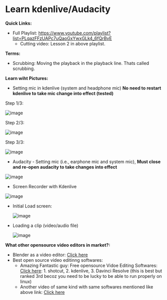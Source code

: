 # Learn kdenlive/Audacity

**Quick Links:**
- Full Playlist: https://www.youtube.com/playlist?list=PLqazFFzUAPc7uQaoGxYwxGLk4_6fQrBvE
  - Cutting video: Lesson 2 in above playlist.

**Terms:**
- Scrubbing: Moving the playback in the playback line. Thats called scrubbing.

**Learn wiht Pictures:**

- Setting mic in kdenlive (system and headphone mic) **No need to restart kdenlive to take mic change into effect (tested)**

Step 1/3:

![image](https://github.com/sahilrajput03/sahilrajput03/assets/31458531/22e8053c-95a1-4fcd-91a1-cbed8fa3228b)

Step 2/3:

![image](https://github.com/sahilrajput03/sahilrajput03/assets/31458531/e9eaf06b-aca9-4c87-b4fc-b8b69619b3c3)

Step 3/3:

![image](https://github.com/sahilrajput03/sahilrajput03/assets/31458531/0e542747-d0e6-4bfb-aa41-3f98f3704eb3)


- Audacity - Setting mic (i.e., earphone mic and system mic), **Must close and re-open audacity to take changes into effect**

![image](https://github.com/sahilrajput03/sahilrajput03/assets/31458531/71d2cb3d-b3bc-48dd-a60c-454631d9b6c7)

- Screen Recorder with Kdenlive

![image](https://github.com/sahilrajput03/sahilrajput03/assets/31458531/d5e1a5bb-d2ff-49d0-97d8-02e0405e3a9b)

- Initial Load screen:

  ![image](https://user-images.githubusercontent.com/31458531/206194015-5f0e7a52-25ff-455a-b3d7-8fee1f585a67.png)

- Loading a clip (video/audio file)

  ![image](https://user-images.githubusercontent.com/31458531/206197951-37bf9e9c-8a0d-4787-a772-9b659ae2c9d6.png) 

**What other opensource video editors in market?:**
- Blender as a video editor: [Click here](https://youtu.be/Qb5pge01H4Q)
- Best open source video editinng softwares:
  - Amazing Fantastic guy: Free opensource Vidoe Editing Softwares: [Click here](https://youtu.be/imHRY5mKMLY): 1. shotcut, 2. kdenlive, 3. Davinci Resolve (this is best but ranked 3rd becoz you need to be lucky to be able to run properly on linux)
  - Another video of same kind with same softwares mentioned like above link: [Click here](https://youtu.be/FVgu4E2CzFY)
